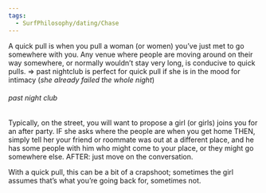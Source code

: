 ```yaml
---
tags:
  - SurfPhilosophy/dating/Chase
---
```


A quick pull is when you pull a woman (or women) you’ve just met to go somewhere with you. Any venue where people are moving around on their way somewhere, or normally wouldn’t stay very long, is conducive to quick pulls.
=> past nightclub is perfect for quick pull if she is in the mood for intimacy (*she already failed the whole night*)

###### past night club
Typically, on the street, you will want to propose a girl (or girls) joins you for an after party. 
IF she asks where the people are when you get home THEN, simply tell her your friend or roommate was out at a different place, and he has some people with him who might come to your place, or they might go somewhere else.
AFTER: just move on the conversation.

With a quick pull, this can be a bit of a crapshoot; sometimes the girl assumes that’s what you’re going back for, sometimes not.
